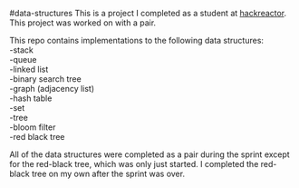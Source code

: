 #data-structures
This is a project I completed as a student at [hackreactor](http://hackreactor.com). This project was worked on with a pair.

This repo contains implementations to the following data structures:<br/>
-stack<br/>
-queue<br/>
-linked list<br/>
-binary search tree<br/>
-graph (adjacency list)<br/>
-hash table<br/>
-set<br/>
-tree<br/>
-bloom filter<br/>
-red black tree<br/>

All of the data structures were completed as a pair during the sprint except for the red-black tree, which was only just started. I completed the red-black tree on my own after the sprint was over.
